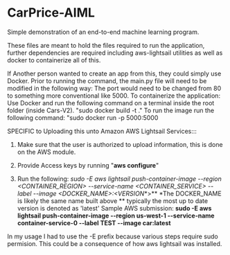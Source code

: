 # CarPrice-AIML
Simple demonstration of an end-to-end machine learning program.

These files are meant to hold the files required to run the application, further dependencies are required including aws-lightsail utilities as well as docker to containerize all of this.

If Another person wanted to create an app from this, they could simply use Docker.
Prior to running the command, the main.py file will need to be modified in the following way:
  The port would need to be changed from 80 to something more conventional like 5000. 
To containerize the application: Use Docker and run the following command on a terminal inside the root folder (inside Cars-V2).
"sudo docker build -t <name> ."
To run the image run the following command:
"sudo docker run -p 5000:5000 <name>
  
 SPECIFIC to Uploading this unto Amazon AWS Lightsail Services:::
1) Make sure that the user is authorized to upload information, this is done on the AWS module.
2) Provide Access keys by running "**aws configure**"
  
3) Run the following: 
  **sudo -E aws lightsail push-container-image --region <CONTAINER_REGION> --service-name <CONTAINER_SERVICE> --label <NAME> --image <DOCKER_NAME*>:<VERSION**>**
  *The DOCKER_NAME is likely the same name built above
  ** typically the most up to date version is denoted as 'latest'
 Sample AWS submission:
  **sudo -E aws lightsail push-container-image --region us-west-1 --service-name container-service-0 --label TEST --image car:latest**
  
 In my usage I had to use the -E prefix because various steps require sudo permision. This could be a consequence of how aws lightsail was installed. 



